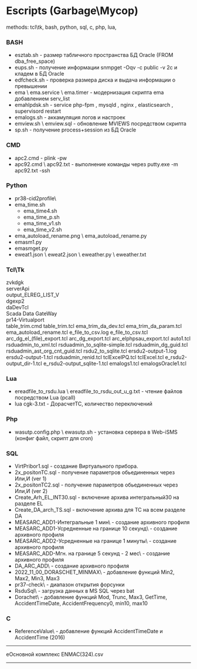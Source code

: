 # Escripts (Garbage\Мусор)
methods: tcl\tk, bash, python, sql, c, php, lua,  

### **BASH**

+ esztab.sh - размер табличного пространства БД Oracle (FROM dba_free_space)
+ eups.sh - получение информации snmpget -Oqv -c public -v 2c и кладем в БД Oracle
+ edfcheck.sh - проверка размера диска и выдача информации о превышении
+ ema \ ema.service \ ema.timer - модернизация скрипта ema добавлением serv_list
+ emahlpdsk.sh - service php-fpm , mysqld , nginx , elasticsearch , supervisord restart
+ emalogs.sh - аккамуляция логов и настроек
+ emview.sh \ emview.sql - обновление MVIEWS посредством скрипта 
+ sp.sh - получение process+session из БД Oracle

### **CMD**

+ apc2.cmd  - plink -pw
+ apc92.cmd \ apc92.txt - выполнение команды через putty.exe -m apc92.txt -ssh

### **Python**

+ pr38-cid2profile\
+ ema_time.sh
  + ema_time4.sh
  + ema_time_p.sh
  + ema_time_v1.sh
  + ema_time_v2.sh
+ ema_autoload_rename.png \ ema_autoload_rename.py
+ emasm1.py
+ emasmget.py
+ eweat1.json \ eweat2.json \ eweather.py \ eweather.txt

### **Tcl\Tk**

zvkdgk\
serverApi\
output_ELREG_LIST_V\
dgexp2\
daDevTcl\
Scada Data GateWay\
pr14-Virtualport\
table_trim.cmd
table_trim.tcl
ema_trim_da_dev.tcl
ema_trim_da_param.tcl
ema_autoload_rename.tcl
e_file_to_csv.log
e_file_to_csv.tcl
arc_dg_el_(file)_export.tcl
arc_dg_export.tcl
arc_elphpsau_export.tcl
auto1.tcl
rsduadmin_to_xml.tcl
rsduadmin_to_sqlite-simple.tcl
rsduadmin_dg_guid.tcl
rsduadmin_ast_org_cnt_guid.tcl
rsdu2_to_sqlite.tcl
ersdu2-output-1.log
ersdu2-output-1.tcl
rsduadmin_renid.tcl
tclExcelPQ.tcl
tclExcel.tcl
e_rsdu2-output_dir-1.tcl
e_rsdu2-output_sqlite-1.tcl
emalogs1.tcl
emalogsOracle1.tcl

### **Lua**

+ ereadfile_to_rsdu.lua \ ereadfile_to_rsdu_out_u_g.txt - чтение файлов посредством Lua (pcall)
+ lua cgk-3.txt   - ДорасчетТС, количество переключений

### **Php**

+ wasutp.config.php \ ewasutp.sh  - установка сервера в Web-iSMS (конфиг файл, скрипт для cron) 

### **SQL**

+ VirtPribor1.sql - создание Виртуального прибора.
+ 2x_positonTC.sql - получение параметров обьединенных через Или,И (ver 1)
+ 2x_positonTC2.sql - получение параметров обьединенных через Или,И (ver 2)
+ Create_Arh_EL_INT30.sql - включение архива интегральный30 на разделе EL
+ Create_DA_arch_TS.sql - включение архива для ТС на всем разделе DA
+ MEASARC_ADD1-Интегральные 1 мин\  - создание архивного профиля
+ MEASARC_ADD1-Усредненные на границе 10 секунд\  - создание архивного профиля
+ MEASARC_ADD2-Усредненные на границе 1 минуты\  - создание архивного профиля
+ MEASARC_ADD-Мгн. на границе 5 секунд - 2 мес\  - создание архивного профиля
+ DA_ARC_ADD\  - создание архивного профиля
+ 2022_11_00_DORASCHET_MINMAX\ - добавление функций Min2, Max2, Min3, Max3 
+ pr37-check\ - диапазон открытия форсунки
+ RsduSql\ - загрузка данных в MS SQL через bat
+ Dorachet\  - добавление функций Mod, Trunc, Max3, GetTime, AccidentTimeDate, AccidentFrequency0, min10, max10
 
### **С** 

+ ReferenceValue\ - добавление функций AccidentTimeDate и AccidentTime (2016)
 


--------------------------
  eОсновной комплекс ENMAC(324).csv

--------------------------

